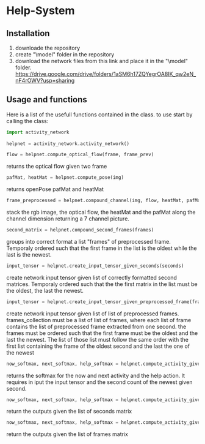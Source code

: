# Help-System

## Installation
1) downloade the repository 
2) create "\model" folder in the repository
4) download the network files from this link and place it in the "\model" folder.
https://drive.google.com/drive/folders/1aSM6h17ZQYegrOA8IK_qw2eN_nF4rOWV?usp=sharing

## Usage and functions
Here is a list of the usefull functions contained in the class. to use start by calling the class:

```python
import activity_network
  
helpnet = activity_network.activity_network()
```

```python
flow = helpnet.compute_optical_flow(frame, frame_prev)
```

returns the optical flow given two frame
  
```python
pafMat, heatMat = helpnet.compute_pose(img)
```
  
returns openPose pafMat and heatMat
    
```python
frame_preprocessed = helpnet.compound_channel(img, flow, heatMat, pafMat)
```
 
stack the rgb image, the optical flow, the heatMat and the pafMat along the channel dimension returning a 7 channel picture.

```python
second_matrix = helpnet.compound_second_frames(frames)
```

groups into correct format a list "frames" of preprocessed frame.
Temporaly ordered such that the first frame in the list is the 
oldest while the last is the newest.

```python
input_tensor = helpnet.create_input_tensor_given_seconds(seconds)
```

create network input tensor given list of correctly formatted 
second matrices. Temporaly ordered such that the the first matrix
in the list must be the oldest, the last the newest.

```python
input_tensor = helpnet.create_input_tensor_given_preprocessed_frame(frames_collection)
```
create network input tensor given list of list of preprocessed frames.
frames_collection must be a list of list of frames, where each list of frame
contains the list of preprocessed frame extracted from one second. the frames
must be ordered such that the first frame must be the oldest and the last the
newest. The list of those list must follow the same order with the first list
containing the frame of the oldest second and the last the one of the newest

```python
now_softmax, next_softmax, help_softmax = helpnet.compute_activity_given_tensor(input_tensor, second_count)
```

returns the softmax for the now and next activity and the help action. It requires in iput the input tensor and the second count of the newest given second.

```python
now_softmax, next_softmax, help_softmax = helpnet.compute_activity_given_seconds_matrix(input_tensor, second_count)
```
return the outputs given the list of seconds matrix

```python
now_softmax, next_softmax, help_softmax = helpnet.compute_activity_given_frame_list(input_tensor, second_count)
```

return the outputs given the list of frames matrix


